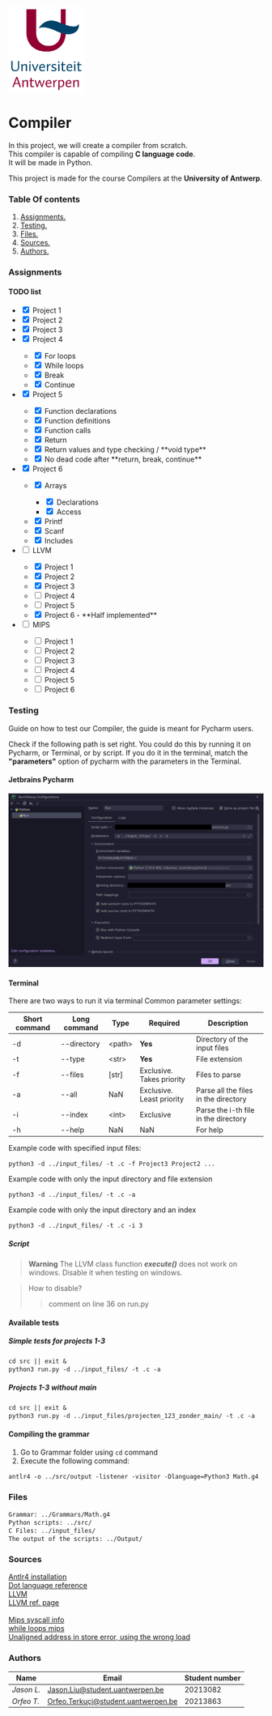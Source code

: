 <br>
<img src="Pictures/UA.png" alt="drawing" style="width:150px;"/>

# Compiler
In this project, we will create a compiler from scratch.  
This compiler is capable of compiling **C language code**.  
It will be made in Python.

This project is made for the course Compilers at the **University of Antwerp**.

### Table Of contents
1. [ Assignments. ](#Assignments)
2. [ Testing. ](#Testing)
3. [ Files. ](#Files)
4. [ Sources. ](#sources)
5. [ Authors. ](#authors)

<a name="Assignments"></a>
### Assignments

#### TODO list
<ul>
    <li><input type="checkbox" checked> Project 1</li>
    <li><input type="checkbox" checked> Project 2</li>
    <li><input type="checkbox" checked> Project 3</li>
    <li><input type="checkbox" checked> Project 4</li>
    <ul>
        <li><input type="checkbox" checked> For loops</li>
        <li><input type="checkbox" checked> While loops</li>
        <li><input type="checkbox" checked> Break</li>
        <li><input type="checkbox" checked> Continue</li>
    </ul>
    <li><input type="checkbox" checked> Project 5</li>
    <ul>
        <li><input type="checkbox" checked> Function declarations</li>
        <li><input type="checkbox" checked> Function definitions</li>
        <li><input type="checkbox" checked> Function calls</li>
        <li><input type="checkbox" checked> Return</li>
        <li><input type="checkbox" checked> Return values and type checking / **void type**</li>
        <li><input type="checkbox" checked> No dead code after **return, break, continue**</li>
    </ul>     
    <li><input type="checkbox" checked> Project 6</li>
    <ul>
        <li><input type="checkbox" checked> Arrays</li>
        <ul>
            <li><input type="checkbox" checked> Declarations</li>
            <li><input type="checkbox" checked> Access</li>
        </ul>
        <li><input type="checkbox" checked> Printf</li>
        <li><input type="checkbox" checked> Scanf</li>
        <li><input type="checkbox" checked> Includes</li>
    </ul>
    <li><input type="checkbox"> LLVM</li>
    <ul>
        <li><input type="checkbox" checked> Project 1</li>
        <li><input type="checkbox" checked> Project 2</li>
        <li><input type="checkbox" checked> Project 3</li>
        <li><input type="checkbox"> Project 4</li>
        <li><input type="checkbox"> Project 5</li>
        <li><input type="checkbox" checked> Project 6 - **Half implemented**</li>
    </ul>
    <li><input type="checkbox"> MIPS</li>
    <ul>
        <li><input type="checkbox"> Project 1</li>
        <li><input type="checkbox"> Project 2</li>
        <li><input type="checkbox"> Project 3</li>
        <li><input type="checkbox"> Project 4</li>
        <li><input type="checkbox"> Project 5</li>
        <li><input type="checkbox"> Project 6</li>
    </ul>
</ul>

<a name="Testing"></a>
### Testing
Guide on how to test our Compiler, the guide is meant for Pycharm users.

Check if the following path is set right. You could do this by running it on Pycharm, or Terminal, or by script.
If you do it in the terminal, match the **"parameters"** option of pycharm with the parameters in the Terminal.
#### Jetbrains Pycharm
<img src="Pictures/config.png" alt="drawing" style="width:600px;"></img>

#### Terminal
There are two ways to run it via terminal
Common parameter settings:

| Short command | Long command | Type    | Required                  | Description                          |
|---------------|--------------|---------|---------------------------|--------------------------------------|
| -d            | --directory  | <path\> | **Yes**                   | Directory of the input files         |
| -t            | --type       | <str\>  | **Yes**                   | File extension                       |
| -f            | --files      | [str]   | Exclusive. Takes priority | Files to parse                       |
| -a            | --all        | NaN     | Exclusive. Least priority | Parse all the files in the directory |
| -i            | --index      | <int\>  | Exclusive                 | Parse the i-th file in the directory |
| -h            | --help       | NaN     | NaN                       | For help                             |

Example code with specified input files:

    python3 -d ../input_files/ -t .c -f Project3 Project2 ...
    
Example code with only the input directory and file extension
    
    python3 -d ../input_files/ -t .c -a

Example code with only the input directory and an index
    
    python3 -d ../input_files/ -t .c -i 3

 
##### Script
> **Warning** The LLVM class function _**execute()**_ does not work on windows. Disable it when testing on windows.

> How to disable?
> > comment on line 36 on run.py

#### Available tests
##### Simple tests for projects 1-3
```shell
cd src || exit &
python3 run.py -d ../input_files/ -t .c -a
```
##### Projects 1-3 without main
```shell
cd src || exit &
python3 run.py -d ../input_files/projecten_123_zonder_main/ -t .c -a
```

#### Compiling the grammar
1. Go to Grammar folder using ```cd``` command
2. Execute the following command:
```shell
antlr4 -o ../src/output -listener -visitor -Dlanguage=Python3 Math.g4  
```

<a name="Files"></a>
### Files
    Grammar: ../Grammars/Math.g4
    Python scripts: ../src/
    C Files: ../input_files/
    The output of the scripts: ../Output/

<a name="sources"></a>
### Sources
<a href="https://github.com/antlr/antlr4/blob/master/doc/getting-started.md"> Antlr4 installation </a>
<br>
<a href="https://graphviz.org/doc/info/lang.html"> Dot language reference </a>
<br>
<a href="https://llvm.org/"> LLVM </a>
<br>
<a href="https://llvm.org/docs/LangRef.html"> LLVM ref. page </a>  
<br>
<a href="https://courses.missouristate.edu/kenvollmar/mars/help/syscallhelp.html"> Mips syscall info </a>
<br>
<a href="https://people.cs.pitt.edu/~childers/CS0447/lectures/mips-isa4.pdf"> while loops mips </a>
<br>
<a href="https://stackoverflow.com/questions/29832201/unaligned-address-in-store-error-when-saving-a-word"> Unaligned address in store error, using the wrong load</a>


<a name="authors"></a>
### Authors
| **Name**   | **Email**                           | **Student number** |
|------------|-------------------------------------|--------------------|
| _Jason L._ | Jason.Liu@student.uantwerpen.be     | 20213082           |
| _Orfeo T._ | Orfeo.Terkuçi@student.uantwerpen.be | 20213863           |
